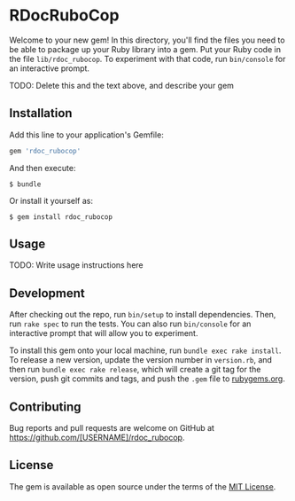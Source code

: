# RDocRuboCop

Welcome to your new gem! In this directory, you'll find the files you need to be able to package up your Ruby library into a gem. Put your Ruby code in the file `lib/rdoc_rubocop`. To experiment with that code, run `bin/console` for an interactive prompt.

TODO: Delete this and the text above, and describe your gem

## Installation

Add this line to your application's Gemfile:

```ruby
gem 'rdoc_rubocop'
```

And then execute:

    $ bundle

Or install it yourself as:

    $ gem install rdoc_rubocop

## Usage

TODO: Write usage instructions here

## Development

After checking out the repo, run `bin/setup` to install dependencies. Then, run `rake spec` to run the tests. You can also run `bin/console` for an interactive prompt that will allow you to experiment.

To install this gem onto your local machine, run `bundle exec rake install`. To release a new version, update the version number in `version.rb`, and then run `bundle exec rake release`, which will create a git tag for the version, push git commits and tags, and push the `.gem` file to [rubygems.org](https://rubygems.org).

## Contributing

Bug reports and pull requests are welcome on GitHub at https://github.com/[USERNAME]/rdoc_rubocop.

## License

The gem is available as open source under the terms of the [MIT License](https://opensource.org/licenses/MIT).
